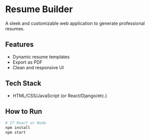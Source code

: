 # Resume Builder

A sleek and customizable web application to generate professional resumes.

## Features
- Dynamic resume templates
- Export as PDF
- Clean and responsive UI

## Tech Stack
- HTML/CSS/JavaScript (or React/Django/etc.)

## How to Run
```bash
# If React or Node
npm install
npm start
